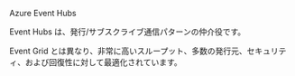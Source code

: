 Azure Event Hubs

Event Hubs は、発行/サブスクライブ通信パターンの仲介役です。 

Event Grid とは異なり、非常に高いスループット、多数の発行元、セキュリティ、および回復性に対して最適化されています。
